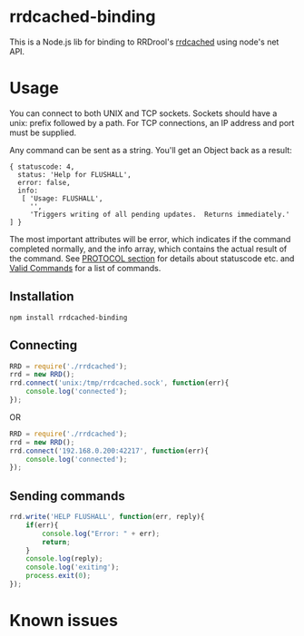 # rrdcached-binding
This is a Node.js lib for binding to RRDrool's [rrdcached](https://oss.oetiker.ch/rrdtool/doc/rrdcached.en.html) using node's net API.

# Usage
You can connect to both UNIX and TCP sockets. Sockets should have a unix: prefix followed by a path. For TCP connections, an IP address and port must be supplied.

Any command can be sent as a string. You'll get an Object back as a result:
```
{ statuscode: 4,
  status: 'Help for FLUSHALL',
  error: false,
  info:
   [ 'Usage: FLUSHALL',
     '',
     'Triggers writing of all pending updates.  Returns immediately.' ] }
```
The most important attributes will be error, which indicates if the command completed normally, and the info array, which contains the actual result of the command.
See [PROTOCOL section](https://oss.oetiker.ch/rrdtool/doc/rrdcached.en.html#IPROTOCOL) for details about statuscode etc. and [Valid Commands](https://oss.oetiker.ch/rrdtool/doc/rrdcached.en.html#IValid_Commands) for a list of commands.

## Installation
```
npm install rrdcached-binding
```

## Connecting
``` js
RRD = require('./rrdcached');
rrd = new RRD();
rrd.connect('unix:/tmp/rrdcached.sock', function(err){
	console.log('connected');
});
```

OR

``` js
RRD = require('./rrdcached');
rrd = new RRD();
rrd.connect('192.168.0.200:42217', function(err){
	console.log('connected');
});
```

## Sending commands
``` js
rrd.write('HELP FLUSHALL', function(err, reply){
	if(err){
		console.log("Error: " + err);
		return;
	}
	console.log(reply);
	console.log('exiting');
	process.exit(0);
});
```

# Known issues
